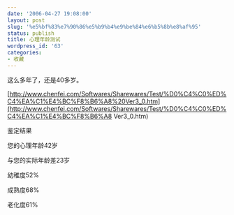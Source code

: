 ```yaml
---
date: '2006-04-27 19:08:00'
layout: post
slug: '%e5%bf%83%e7%90%86%e5%b9%b4%e9%be%84%e6%b5%8b%e8%af%95'
status: publish
title: 心理年龄测试
wordpress_id: '63'
categories:
- 收藏
---
```


这么多年了，还是40多岁。


[http://www.chenfei.com/Softwares/Sharewares/Test/%D0%C4%C0%ED%C4%EA%C1%E4%BC%F8%B6%A8%20Ver3_0.htm](http://www.chenfei.com/Softwares/Sharewares/Test/%D0%C4%C0%ED%C4%EA%C1%E4%BC%F8%B6%A8 Ver3_0.htm)


鉴定结果


您的心理年龄42岁


与您的实际年龄差23岁


幼稚度52%


成熟度68%


老化度61%
